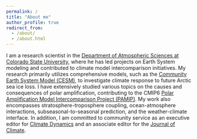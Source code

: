 ```yaml
---
permalink: /
title: "About me"
author_profile: true
redirect_from: 
  - /about/
  - /about.html
---
```


I am a research scientist in the [Department of Atmospheric Sciences at Colorado State University](https://www.atmos.colostate.edu/), where he has led projects on Earth System modeling and contributed to climate model intercomparison initiatives. My research primarily utilizes comprehensive models, such as the [Community Earth System Model (CESM)](https://www.cesm.ucar.edu/), to investigate climate response to future Arctic sea ice loss. I have extensively studied various topics on the causes and consequences of polar amplification, contributing to the CMIP6 [Polar Amplification Model Intercomparison Project (PAMIP)](https://www.cesm.ucar.edu/projects/cmip6/pamip). My work also encompasses stratosphere-troposphere coupling, ocean-atmosphere interactions, subseasonal-to-seasonal prediction, and the weather-climate interface. In addition, I am committed to community service as an executive editor for [Climate Dynamics](https://link.springer.com/journal/382) and an associate editor for the [Journal of Climate](https://www.ametsoc.org/index.cfm/ams/publications/journals/journal-of-climate/).
